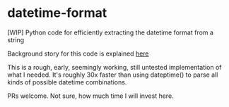 # datetime-format
[WIP] Python code for efficiently extracting the datetime format from a string

Background story for this code is explained [here](https://stackoverflow.com/questions/76355619/detect-the-format-of-a-datetime-string-in-python/76356143#76356143)

This is a rough, early, seemingly working, still untested implementation of what I needed. It's roughly 30x faster than using dateptime() to parse all kinds of possible datetime combinations.

PRs welcome. Not sure, how much time I will invest here.
